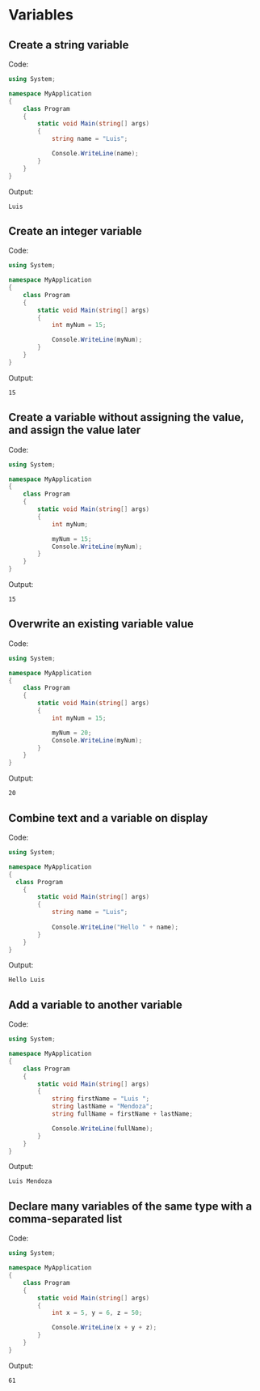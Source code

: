 # Variables

## Create a string variable

Code:

```csharp
using System;

namespace MyApplication
{
    class Program
    {
        static void Main(string[] args)
        {
            string name = "Luis";

            Console.WriteLine(name);       
        }
    }
}
```

Output:

```text
Luis
```

## Create an integer variable

Code:

```csharp
using System;

namespace MyApplication
{
    class Program
    {
        static void Main(string[] args)
        {
            int myNum = 15;

            Console.WriteLine(myNum);       
        }
    }
}
```

Output:

```text
15
```

## Create a variable without assigning the value, and assign the value later

Code:

```csharp
using System;

namespace MyApplication
{
    class Program
    {
        static void Main(string[] args)
        {
            int myNum;

            myNum = 15;
            Console.WriteLine(myNum);
        }
    }
}
```

Output:

```text
15
```

## Overwrite an existing variable value

Code:

```csharp
using System;

namespace MyApplication
{
    class Program
    {
        static void Main(string[] args)
        {
            int myNum = 15;

            myNum = 20;
            Console.WriteLine(myNum);       
        }
    }
}
```

Output:

```text
20
```

## Combine text and a variable on display

Code:

```csharp
using System;

namespace MyApplication
{
  class Program
    {
        static void Main(string[] args)
        {
            string name = "Luis";
            
            Console.WriteLine("Hello " + name);       
        }
    }
}
```

Output:

```text
Hello Luis
```

## Add a variable to another variable

Code:

```csharp
using System;

namespace MyApplication
{
    class Program
    {
        static void Main(string[] args)
        {
            string firstName = "Luis ";
            string lastName = "Mendoza";
            string fullName = firstName + lastName;

            Console.WriteLine(fullName);       
        }
    }
}
```

Output:

```text
Luis Mendoza
```

## Declare many variables of the same type with a comma-separated list

Code:

```csharp
using System;

namespace MyApplication
{
    class Program
    {
        static void Main(string[] args)
        {
            int x = 5, y = 6, z = 50;

            Console.WriteLine(x + y + z);       
        }
    }
}
```

Output:

```text
61
```